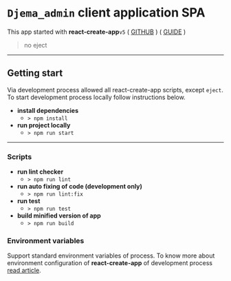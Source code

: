 # `Djema_admin` client application SPA

This app started with **react-create-app**`v5`
( [GITHUB](https://github.com/facebookincubator/create-react-app) )
( [GUIDE](https://github.com/facebook/create-react-app/blob/main/packages/cra-template/template/README.md) )

> no eject

---

## Getting start

Via development process allowed all react-create-app scripts, except `eject`. To start development process locally follow instructions below.

- **install dependencies**
    - `> npm install`
- **run project locally**
    - `> npm run start`

---

### Scripts

- **run lint checker**
    - `> npm run lint`
- **run auto fixing of code (development only)**
    - `> npm run lint:fix`
- **run test**
    - `> npm run test`
- **build minified version of app**
    - `> npm run build`

### Environment variables

Support standard environment variables of process. To know more about environment configuration of **react-create-app** of development process [read article](https://create-react-app.dev/docs/adding-custom-environment-variables/#adding-development-environment-variables-in-env).
